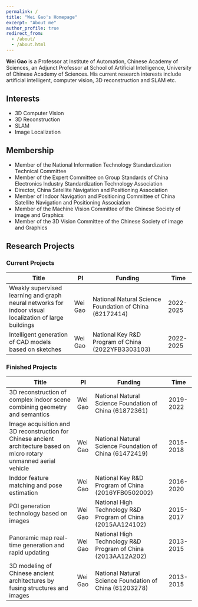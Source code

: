```yaml
---
permalink: /
title: "Wei Gao's Homepage"
excerpt: "About me"
author_profile: true
redirect_from: 
  - /about/
  - /about.html
---
```


**Wei Gao** is a Professor at Institute of Automation, Chinese Academy of Sciences, an Adjunct Professor at School of Artificial Intelligence, University of Chinese Academy of Sciences. His current research interests include artificial intelligent, computer vision, 3D reconstruction and SLAM etc.

## Interests

* 3D Computer Vision
* 3D Reconstruction
* SLAM
* Image Localization

## Membership

* Member of the National Information Technology Standardization Technical Committee
* Member of the Expert Committee on Group Standards of China Electronics Industry Standardization Technology Association
* Director, China Satellite Navigation and Positioning Association
* Member of Indoor Navigation and Positioning Committee of China Satellite Navigation and Positioning Association
* Member of the Machine Vision Committee of the Chinese Society of image and Graphics
* Member of the 3D Vision Committee of the Chinese Society of image and Graphics

## Research Projects

### Current Projects

| Title | PI | Funding | Time |
| -- | -- | -- | -- |
| Weakly supervised learning and graph neural networks for indoor visual localization of large buildings | Wei Gao | National Natural Science Foundation of China (62172414) | 2022-2025 |
| Intelligent generation of CAD models based on sketches | Wei Gao | National Key R&D Program of China (2022YFB3303103) | 2022-2025 |


### Finished Projects

| Title | PI | Funding | Time |
| -- | -- | -- | -- |
| 3D reconstruction of complex indoor scene combining geometry and semantics| Wei Gao | National Natural Science Foundation of China (61872361) | 2019-2022 |
| Image acquisition and 3D reconstruction for Chinese ancient architecture based on micro rotary unmanned aerial vehicle | Wei Gao | National Natural Science Foundation of China (61472419) | 2015-2018 |
| Inddor feature matching and pose estimation | Wei Gao | National Key  R&D Program of China (2016YFB0502002) | 2016-2020 |
| POI generation technology based on images | Wei Gao | National High Technology R&D Program of China (2015AA124102) | 2015-2017 |
| Panoramic map real-time generation and rapid updating | Wei Gao | National High Technology R&D Program of China (2013AA12A202) | 2013-2015 |
| 3D modeling of Chinese ancient architectures by fusing structures and images | Wei Gao |  National Natural Science Foundation of China (61203278) | 2013-2015 |

